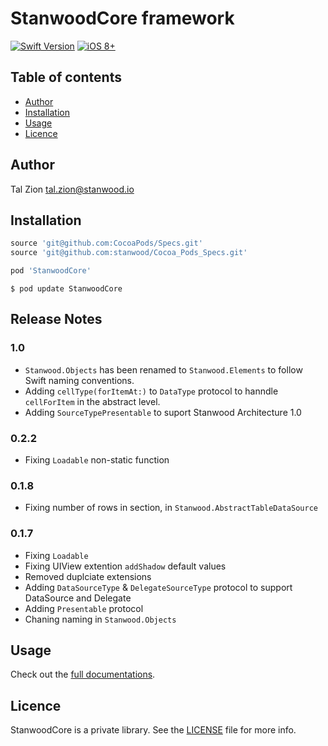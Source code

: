 
# StanwoodCore framework

[![Swift Version](https://img.shields.io/badge/Swift-3.2.x-orange.svg)]()
[![iOS 8+](https://img.shields.io/badge/iOS-9+-EB7943.svg)]()

## Table of contents

- [Author](#author)
- [Installation](#installation)
- [Usage](#usage)
- [Licence](#licence)


## Author

Tal Zion tal.zion@stanwood.io

## Installation

```ruby
source 'git@github.com:CocoaPods/Specs.git'
source 'git@github.com:stanwood/Cocoa_Pods_Specs.git'

pod 'StanwoodCore'
```

```
$ pod update StanwoodCore
```

## Release Notes

### 1.0

- `Stanwood.Objects` has been renamed to `Stanwood.Elements` to follow Swift naming conventions.
- Adding `cellType(forItemAt:)` to `DataType` protocol to hanndle `cellForItem` in the abstract level.
- Adding `SourceTypePresentable` to suport Stanwood Architecture 1.0

### 0.2.2

- Fixing `Loadable` non-static function

### 0.1.8

- Fixing number of rows in section, in `Stanwood.AbstractTableDataSource`

### 0.1.7

- Fixing `Loadable`
- Fixing UIView extention `addShadow` default values
- Removed duplciate extensions
- Adding `DataSourceType` & `DelegateSourceType` protocol to support DataSource and Delegate
- Adding `Presentable` protocol
- Chaning naming in `Stanwood.Objects`

## Usage

Check out the [full documentations](https://stanwood.github.io/Stanwood_Core).

## Licence

StanwoodCore is a private library. See the [LICENSE](https://github.com/stanwood/Stanwood_Core/blob/master/LICENSE) file for more info.
